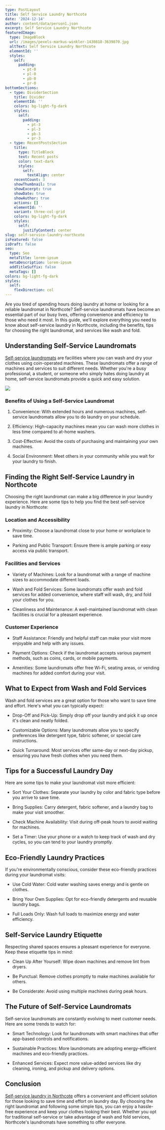 ```yaml
---
type: PostLayout
title: Self Service Laundry Northcote
date: '2024-12-14'
author: content/data/person1.json
excerpt: Self Service Laundry Northcote
featuredImage:
  type: ImageBlock
  url: /images/pexels-markus-winkler-1430818-3639870.jpg
  altText: Self Service Laundry Northcote
  elementId: ''
  styles:
    self:
      padding:
        - pt-0
        - pl-0
        - pb-0
        - pr-0
bottomSections:
  - type: DividerSection
    title: Divider
    elementId: ''
    colors: bg-light-fg-dark
    styles:
      self:
        padding:
          - pt-3
          - pl-3
          - pb-3
          - pr-3
  - type: RecentPostsSection
    title:
      type: TitleBlock
      text: Recent posts
      color: text-dark
      styles:
        self:
          textAlign: center
    recentCount: 3
    showThumbnail: true
    showExcerpt: true
    showDate: true
    showAuthor: true
    actions: []
    elementId: ''
    variant: three-col-grid
    colors: bg-light-fg-dark
    styles:
      self:
        justifyContent: center
slug: self-service-laundry-northcote
isFeatured: false
isDraft: false
seo:
  type: Seo
  metaTitle: lorem-ipsum
  metaDescription: lorem-ipsum
  addTitleSuffix: false
  metaTags: []
colors: bg-light-fg-dark
styles:
  self:
    flexDirection: col
---
```

Are you tired of spending hours doing laundry at home or looking for a reliable laundromat in Northcote? Self-service laundromats have become an essential part of our busy lives, offering convenience and efficiency to those who need it most. In this guide, we'll explore everything you need to know about self-service laundry in Northcote, including the benefits, tips for choosing the right laundromat, and services like wash and fold.

## Understanding Self-Service Laundromats

[Self-service laundromats](https://ninaslaundry.com.au/self-service-laundry/) are facilities where you can wash and dry your clothes using coin-operated machines. These laundromats offer a range of machines and services to suit different needs. Whether you're a busy professional, a student, or someone who simply hates doing laundry at home, self-service laundromats provide a quick and easy solution.

![](/images/pexels-markus-winkler-1430818-3639870.jpg)



### Benefits of Using a Self-Service Laundromat

1.  Convenience: With extended hours and numerous machines, self-service laundromats allow you to do laundry on your schedule.

2.  Efficiency: High-capacity machines mean you can wash more clothes in less time compared to at-home washers.

3.  Cost-Effective: Avoid the costs of purchasing and maintaining your own machines.

4.  Social Environment: Meet others in your community while you wait for your laundry to finish.

## Finding the Right Self-Service Laundry in Northcote

Choosing the right laundromat can make a big difference in your laundry experience. Here are some tips to help you find the best self-service laundry in Northcote:

### Location and Accessibility

*   Proximity: Choose a laundromat close to your home or workplace to save time.

*   Parking and Public Transport: Ensure there is ample parking or easy access via public transport.

### Facilities and Services

*   Variety of Machines: Look for a laundromat with a range of machine sizes to accommodate different loads.

*   Wash and Fold Services: Some laundromats offer wash and fold services for added convenience, where staff will wash, dry, and fold your clothes for you.

*   Cleanliness and Maintenance: A well-maintained laundromat with clean facilities is crucial for a pleasant experience.

### Customer Experience

*   Staff Assistance: Friendly and helpful staff can make your visit more enjoyable and help with any issues.

*   Payment Options: Check if the laundromat accepts various payment methods, such as coins, cards, or mobile payments.

*   Amenities: Some laundromats offer free Wi-Fi, seating areas, or vending machines for added comfort during your visit.

## What to Expect from Wash and Fold Services

Wash and fold services are a great option for those who want to save time and effort. Here's what you can typically expect:

*   Drop-Off and Pick-Up: Simply drop off your laundry and pick it up once it's clean and neatly folded.

*   Customizable Options: Many laundromats allow you to specify preferences like detergent type, fabric softener, or special care instructions.

*   Quick Turnaround: Most services offer same-day or next-day pickup, ensuring you have fresh clothes when you need them.

## Tips for a Successful Laundry Day

Here are some tips to make your laundromat visit more efficient:

*   Sort Your Clothes: Separate your laundry by color and fabric type before you arrive to save time.

*   Bring Supplies: Carry detergent, fabric softener, and a laundry bag to make your visit smoother.

*   Check Machine Availability: Visit during off-peak hours to avoid waiting for machines.

*   Set a Timer: Use your phone or a watch to keep track of wash and dry cycles, so you can tend to your laundry promptly.

## Eco-Friendly Laundry Practices

If you're environmentally conscious, consider these eco-friendly practices during your laundromat visits:

*   Use Cold Water: Cold water washing saves energy and is gentle on clothes.

*   Bring Your Own Supplies: Opt for eco-friendly detergents and reusable laundry bags.

*   Full Loads Only: Wash full loads to maximize energy and water efficiency.

## Self-Service Laundry Etiquette

Respecting shared spaces ensures a pleasant experience for everyone. Keep these etiquette tips in mind:

*   Clean Up After Yourself: Wipe down machines and remove lint from dryers.

*   Be Punctual: Remove clothes promptly to make machines available for others.

*   Be Considerate: Avoid using multiple machines during peak hours.

## The Future of Self-Service Laundromats

Self-service laundromats are constantly evolving to meet customer needs. Here are some trends to watch for:

*   Smart Technology: Look for laundromats with smart machines that offer app-based controls and notifications.

*   Sustainable Practices: More laundromats are adopting energy-efficient machines and eco-friendly practices.

*   Enhanced Services: Expect more value-added services like dry cleaning, ironing, and pickup and delivery options.

## Conclusion

[Self-service laundry in Northcote](https://ninaslaundry.com.au/self-service-laundry/) offers a convenient and efficient solution for those looking to save time and effort on laundry day. By choosing the right laundromat and following some simple tips, you can enjoy a hassle-free experience and keep your clothes looking their best. Whether you opt for traditional self-service or take advantage of wash and fold services, Northcote's laundromats have something to offer everyone.
